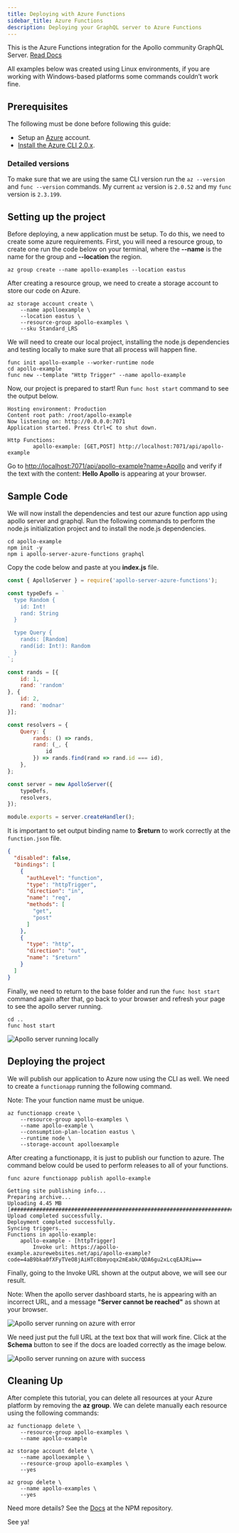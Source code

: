 ```yaml
---
title: Deploying with Azure Functions
sidebar_title: Azure Functions
description: Deploying your GraphQL server to Azure Functions
---
```

This is the Azure Functions integration for the Apollo community GraphQL Server. [Read Docs](https://www.npmjs.com/package/apollo-server-azure-functions)

All examples below was created using Linux environments, if you are working with Windows-based platforms some commands couldn’t work fine.

## Prerequisites

The following must be done before following this guide:

- Setup an [Azure](https://azure.com) account.
- [Install the Azure CLI 2.0.x](https://docs.microsoft.com/en-us/cli/azure/install-azure-cli?view=azure-cli-latest).

### Detailed versions

To make sure that we are using the same CLI version run the `az --version` and `func --version` commands. My current `az` version is `2.0.52` and my `func` version is `2.3.199`.

## Setting up the project

Before deploying, a new application must be setup. To do this, we need to create some azure requirements. First, you will need a resource group, to create one run the code below on your terminal, where the **--name** is the name for the group and **--location** the region.

```shell
az group create --name apollo-examples --location eastus
```

After creating a resource group, we need to create a storage account to store our code on Azure.

```shell
az storage account create \
    --name apolloexample \
    --location eastus \
    --resource-group apollo-examples \
    --sku Standard_LRS
```

We will need to create our local project, installing the node.js dependencies and testing locally to make sure that all process will happen fine.

```shell
func init apollo-example --worker-runtime node
cd apollo-example
func new --template "Http Trigger" --name apollo-example
```

Now, our project is prepared to start! Run `func host start` command to see the output below.

```shell
Hosting environment: Production
Content root path: /root/apollo-example
Now listening on: http://0.0.0.0:7071
Application started. Press Ctrl+C to shut down.

Http Functions:
        apollo-example: [GET,POST] http://localhost:7071/api/apollo-example
```

Go to [http://localhost:7071/api/apollo-example?name=Apollo](http://localhost:7071/api/apollo-example?name=Apollo) and verify if the text with the content: **Hello Apollo** is appearing at your browser.

## Sample Code

We will now install the dependencies and test our azure function app using apollo server and graphql. Run the following commands to perform the node.js initialization project and to install the node.js dependencies.

```shell
cd apollo-example
npm init -y
npm i apollo-server-azure-functions graphql
```

Copy the code below and paste at you **index.js** file.

```javascript
const { ApolloServer } = require('apollo-server-azure-functions');

const typeDefs = `
  type Random {
    id: Int!
    rand: String
  }

  type Query {
    rands: [Random]
    rand(id: Int!): Random
  }
`;

const rands = [{
    id: 1,
    rand: 'random'
}, {
    id: 2,
    rand: 'modnar'
}];

const resolvers = {
    Query: {
        rands: () => rands,
        rand: (_, {
            id
        }) => rands.find(rand => rand.id === id),
    },
};

const server = new ApolloServer({
    typeDefs,
    resolvers,
});

module.exports = server.createHandler();
```

It is important to set output binding name to **$return** to work correctly at the `function.json` file.

```json
{
  "disabled": false,
  "bindings": [
    {
      "authLevel": "function",
      "type": "httpTrigger",
      "direction": "in",
      "name": "req",
      "methods": [
        "get",
        "post"
      ]
    },
    {
      "type": "http",
      "direction": "out",
      "name": "$return"
    }
  ]
}
```

Finally, we need to return to the base folder and run the `func host start` command again after that, go back to your browser and refresh your page to see the apollo server running.

```shell
cd ..
func host start
```

![Apollo server running locally](../images/deployment/azure-functions/apollo-server.png)

## Deploying the project

We will publish our application to Azure now using the CLI as well. We need to create a `functionapp` running the following command.

Note: The your function name must be unique.

```shell
az functionapp create \
    --resource-group apollo-examples \
    --name apollo-example \
    --consumption-plan-location eastus \
    --runtime node \
    --storage-account apolloexample
```

After creating a functionapp, it is just to publish our function to azure. The command below could be used to perform releases to all of your functions.

```shell
func azure functionapp publish apollo-example
```

```shell
Getting site publishing info...
Preparing archive...
Uploading 4.45 MB [###############################################################################]
Upload completed successfully.
Deployment completed successfully.
Syncing triggers...
Functions in apollo-example:
    apollo-example - [httpTrigger]
        Invoke url: https://apollo-example.azurewebsites.net/api/apollo-example?code=4aB9bka0fXFyTVeO8jAiHTc8bmyoqx2mEabk/QDA6gu2xLcqEAJRiw==
```

Finally, going to the Invoke URL shown at the output above, we will see our result.

Note: When the apollo server dashboard starts, he is appearing with an incorrect URL, and a message **"Server cannot be reached"** as shown at your browser.

![Apollo server running on azure with error](../images/deployment/azure-functions/apollo-server-on-azure.png)

We need just put the full URL at the text box that will work fine. Click at the **Schema** button to see if the docs are loaded correctly as the image below.

![Apollo server running on azure with success](../images/deployment/azure-functions/apollo-server-on-azure-sucess.png)

## Cleaning Up

After complete this tutorial, you can delete all resources at your Azure platform by removing the **az group**. We can delete manually each resource using the following commands:

```shell
az functionapp delete \
    --resource-group apollo-examples \
    --name apollo-example

az storage account delete \
    --name apolloexample \
    --resource-group apollo-examples \
    --yes

az group delete \
    --name apollo-examples \
    --yes
```

Need more details? See the [Docs](https://www.npmjs.com/package/apollo-server-azure-functions)
 at the NPM repository.

See ya!
